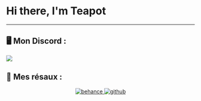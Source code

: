 <h1> Hi there, I'm Teapot</h1>

---
## 🖥️ Mon Discord :
<a href="https://discord.com/users/173813171272941569">
<img src="https://lanyard.cnrad.dev/api/173813171272941569?hideTimestamp=true&idleMessage=https://discord.gg/miaou" align="center" />
</a>

## 🎲 Mes résaux :
<div align="center">
<a href="https://www.behance.net/te4pot18" target="_blank">
<img src=https://img.shields.io/badge/behance-%23000000.svg?&style=for-the-badge&logo=behance&logoColor=white alt=behance style="margin-bottom: 5px;" />
<a href="https://github.com/Te4pot18" target="_blank">
<img src=https://img.shields.io/badge/github-%23000000.svg?&style=for-the-badge&logo=github&logoColor=white alt=github style="margin-bottom: 5px;" />
</a>  
